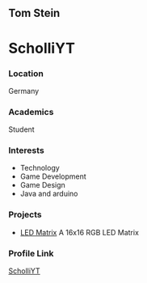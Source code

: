 ## Tom Stein
# ScholliYT

### Location

Germany

### Academics
Student

### Interests

- Technology
- Game Development
- Game Design
- Java and arduino

### Projects

- [LED Matrix](https://scholliyt.github.io/LED-Matrix-16x16/) A 16x16 RGB LED Matrix

### Profile Link

[ScholliYT](https://github.com/ScholliYT)

